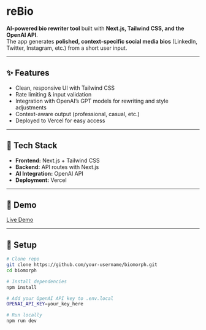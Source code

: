 # reBio

**AI-powered bio rewriter tool** built with **Next.js, Tailwind CSS, and the OpenAI API**.  
The app generates **polished, context-specific social media bios** (LinkedIn, Twitter, Instagram, etc.) from a short user input.  

---

## ✨ Features  
- Clean, responsive UI with Tailwind CSS  
- Rate limiting & input validation  
- Integration with OpenAI’s GPT models for rewriting and style adjustments  
- Context-aware output (professional, casual, etc.)  
- Deployed to Vercel for easy access  

---

## 🚀 Tech Stack  
- **Frontend:** Next.js + Tailwind CSS  
- **Backend:** API routes with Next.js  
- **AI Integration:** OpenAI API  
- **Deployment:** Vercel  

---

## 📸 Demo  
[Live Demo](https://rebioai.vercel.app)  

---

## 🔧 Setup  
```bash
# Clone repo
git clone https://github.com/your-username/biomorph.git
cd biomorph

# Install dependencies
npm install

# Add your OpenAI API key to .env.local
OPENAI_API_KEY=your_key_here

# Run locally
npm run dev
